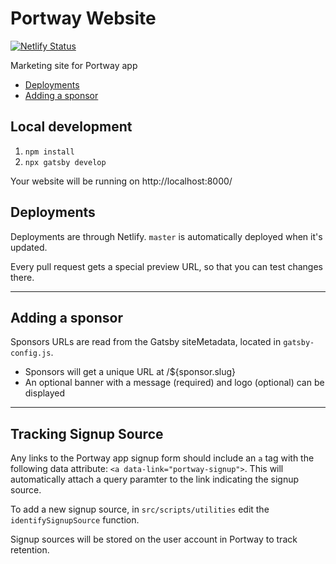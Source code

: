 # Portway Website

[![Netlify Status](https://api.netlify.com/api/v1/badges/1d53eb10-f7a8-488c-975f-081a9dea385f/deploy-status)](https://app.netlify.com/sites/portway-website/deploys)

Marketing site for Portway app

* [Deployments](#deployments)
* [Adding a sponsor](#adding-a-sponsor)

## Local development

1. `npm install`
1. `npx gatsby develop`

Your website will be running on http://localhost:8000/

## Deployments

Deployments are through Netlify. `master` is automatically deployed when it's updated.

Every pull request gets a special preview URL, so that you can test changes there.

---

## Adding a sponsor

Sponsors URLs are read from the Gatsby siteMetadata, located in `gatsby-config.js`.

* Sponsors will get a unique URL at /${sponsor.slug}
* An optional banner with a message (required) and logo (optional) can be displayed

---

## Tracking Signup Source

Any links to the Portway app signup form should include an `a` tag with the following data attribute: `<a data-link="portway-signup">`. This will automatically attach a query paramter to the link indicating the signup source.

To add a new signup source, in `src/scripts/utilities` edit the `identifySignupSource` function.

Signup sources will be stored on the user account in Portway to track retention.
